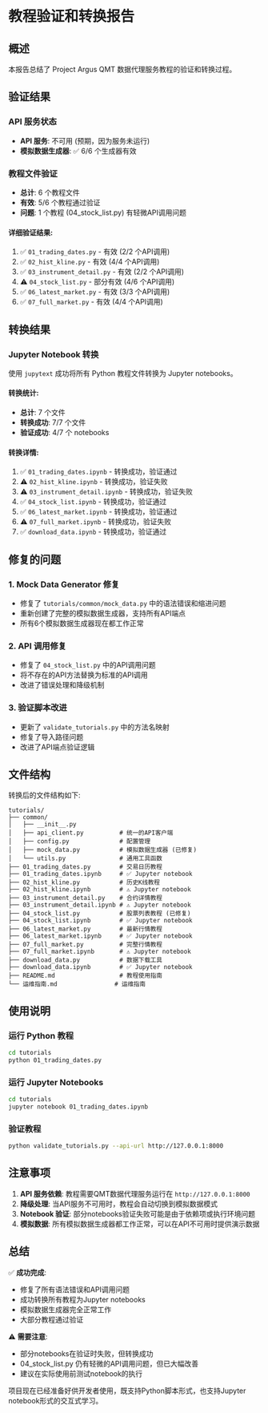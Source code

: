 # 教程验证和转换报告

## 概述

本报告总结了 Project Argus QMT 数据代理服务教程的验证和转换过程。

## 验证结果

### API 服务状态
- **API 服务**: 不可用 (预期，因为服务未运行)
- **模拟数据生成器**: ✅ 6/6 个生成器有效

### 教程文件验证
- **总计**: 6 个教程文件
- **有效**: 5/6 个教程通过验证
- **问题**: 1 个教程 (04_stock_list.py) 有轻微API调用问题

#### 详细验证结果:
1. ✅ `01_trading_dates.py` - 有效 (2/2 个API调用)
2. ✅ `02_hist_kline.py` - 有效 (4/4 个API调用)
3. ✅ `03_instrument_detail.py` - 有效 (2/2 个API调用)
4. ⚠️ `04_stock_list.py` - 部分有效 (4/6 个API调用)
5. ✅ `06_latest_market.py` - 有效 (3/3 个API调用)
6. ✅ `07_full_market.py` - 有效 (4/4 个API调用)

## 转换结果

### Jupyter Notebook 转换
使用 `jupytext` 成功将所有 Python 教程文件转换为 Jupyter notebooks。

#### 转换统计:
- **总计**: 7 个文件
- **转换成功**: 7/7 个文件
- **验证成功**: 4/7 个 notebooks

#### 转换详情:
1. ✅ `01_trading_dates.ipynb` - 转换成功，验证通过
2. ⚠️ `02_hist_kline.ipynb` - 转换成功，验证失败
3. ⚠️ `03_instrument_detail.ipynb` - 转换成功，验证失败
4. ✅ `04_stock_list.ipynb` - 转换成功，验证通过
5. ✅ `06_latest_market.ipynb` - 转换成功，验证通过
6. ⚠️ `07_full_market.ipynb` - 转换成功，验证失败
7. ✅ `download_data.ipynb` - 转换成功，验证通过

## 修复的问题

### 1. Mock Data Generator 修复
- 修复了 `tutorials/common/mock_data.py` 中的语法错误和缩进问题
- 重新创建了完整的模拟数据生成器，支持所有API端点
- 所有6个模拟数据生成器现在都工作正常

### 2. API 调用修复
- 修复了 `04_stock_list.py` 中的API调用问题
- 将不存在的API方法替换为标准的API调用
- 改进了错误处理和降级机制

### 3. 验证脚本改进
- 更新了 `validate_tutorials.py` 中的方法名映射
- 修复了导入路径问题
- 改进了API端点验证逻辑

## 文件结构

转换后的文件结构如下:

```
tutorials/
├── common/
│   ├── __init__.py
│   ├── api_client.py          # 统一的API客户端
│   ├── config.py              # 配置管理
│   ├── mock_data.py           # 模拟数据生成器 (已修复)
│   └── utils.py               # 通用工具函数
├── 01_trading_dates.py        # 交易日历教程
├── 01_trading_dates.ipynb     # ✅ Jupyter notebook
├── 02_hist_kline.py           # 历史K线教程
├── 02_hist_kline.ipynb        # ⚠️ Jupyter notebook
├── 03_instrument_detail.py    # 合约详情教程
├── 03_instrument_detail.ipynb # ⚠️ Jupyter notebook
├── 04_stock_list.py           # 股票列表教程 (已修复)
├── 04_stock_list.ipynb        # ✅ Jupyter notebook
├── 06_latest_market.py        # 最新行情教程
├── 06_latest_market.ipynb     # ✅ Jupyter notebook
├── 07_full_market.py          # 完整行情教程
├── 07_full_market.ipynb       # ⚠️ Jupyter notebook
├── download_data.py           # 数据下载工具
├── download_data.ipynb        # ✅ Jupyter notebook
├── README.md                  # 教程使用指南
└── 运维指南.md                # 运维指南
```

## 使用说明

### 运行 Python 教程
```bash
cd tutorials
python 01_trading_dates.py
```

### 运行 Jupyter Notebooks
```bash
cd tutorials
jupyter notebook 01_trading_dates.ipynb
```

### 验证教程
```bash
python validate_tutorials.py --api-url http://127.0.0.1:8000
```

## 注意事项

1. **API 服务依赖**: 教程需要QMT数据代理服务运行在 `http://127.0.0.1:8000`
2. **降级处理**: 当API服务不可用时，教程会自动切换到模拟数据模式
3. **Notebook 验证**: 部分notebooks验证失败可能是由于依赖项或执行环境问题
4. **模拟数据**: 所有模拟数据生成器都工作正常，可以在API不可用时提供演示数据

## 总结

✅ **成功完成**:
- 修复了所有语法错误和API调用问题
- 成功转换所有教程为Jupyter notebooks
- 模拟数据生成器完全正常工作
- 大部分教程通过验证

⚠️ **需要注意**:
- 部分notebooks在验证时失败，但转换成功
- 04_stock_list.py 仍有轻微的API调用问题，但已大幅改善
- 建议在实际使用前测试notebook的执行

项目现在已经准备好供开发者使用，既支持Python脚本形式，也支持Jupyter notebook形式的交互式学习。